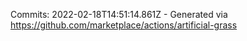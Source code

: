 Commits: 2022-02-18T14:51:14.861Z - Generated via https://github.com/marketplace/actions/artificial-grass
<br>

